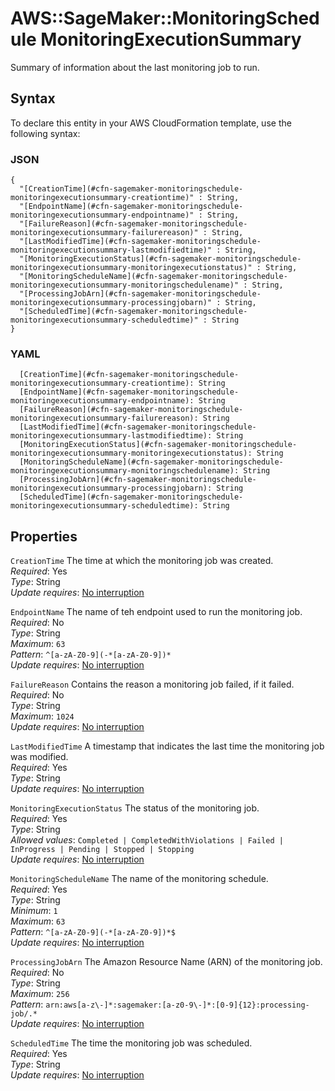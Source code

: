 # AWS::SageMaker::MonitoringSchedule MonitoringExecutionSummary<a name="aws-properties-sagemaker-monitoringschedule-monitoringexecutionsummary"></a>

Summary of information about the last monitoring job to run\.

## Syntax<a name="aws-properties-sagemaker-monitoringschedule-monitoringexecutionsummary-syntax"></a>

To declare this entity in your AWS CloudFormation template, use the following syntax:

### JSON<a name="aws-properties-sagemaker-monitoringschedule-monitoringexecutionsummary-syntax.json"></a>

```
{
  "[CreationTime](#cfn-sagemaker-monitoringschedule-monitoringexecutionsummary-creationtime)" : String,
  "[EndpointName](#cfn-sagemaker-monitoringschedule-monitoringexecutionsummary-endpointname)" : String,
  "[FailureReason](#cfn-sagemaker-monitoringschedule-monitoringexecutionsummary-failurereason)" : String,
  "[LastModifiedTime](#cfn-sagemaker-monitoringschedule-monitoringexecutionsummary-lastmodifiedtime)" : String,
  "[MonitoringExecutionStatus](#cfn-sagemaker-monitoringschedule-monitoringexecutionsummary-monitoringexecutionstatus)" : String,
  "[MonitoringScheduleName](#cfn-sagemaker-monitoringschedule-monitoringexecutionsummary-monitoringschedulename)" : String,
  "[ProcessingJobArn](#cfn-sagemaker-monitoringschedule-monitoringexecutionsummary-processingjobarn)" : String,
  "[ScheduledTime](#cfn-sagemaker-monitoringschedule-monitoringexecutionsummary-scheduledtime)" : String
}
```

### YAML<a name="aws-properties-sagemaker-monitoringschedule-monitoringexecutionsummary-syntax.yaml"></a>

```
  [CreationTime](#cfn-sagemaker-monitoringschedule-monitoringexecutionsummary-creationtime): String
  [EndpointName](#cfn-sagemaker-monitoringschedule-monitoringexecutionsummary-endpointname): String
  [FailureReason](#cfn-sagemaker-monitoringschedule-monitoringexecutionsummary-failurereason): String
  [LastModifiedTime](#cfn-sagemaker-monitoringschedule-monitoringexecutionsummary-lastmodifiedtime): String
  [MonitoringExecutionStatus](#cfn-sagemaker-monitoringschedule-monitoringexecutionsummary-monitoringexecutionstatus): String
  [MonitoringScheduleName](#cfn-sagemaker-monitoringschedule-monitoringexecutionsummary-monitoringschedulename): String
  [ProcessingJobArn](#cfn-sagemaker-monitoringschedule-monitoringexecutionsummary-processingjobarn): String
  [ScheduledTime](#cfn-sagemaker-monitoringschedule-monitoringexecutionsummary-scheduledtime): String
```

## Properties<a name="aws-properties-sagemaker-monitoringschedule-monitoringexecutionsummary-properties"></a>

`CreationTime`  <a name="cfn-sagemaker-monitoringschedule-monitoringexecutionsummary-creationtime"></a>
The time at which the monitoring job was created\.  
*Required*: Yes  
*Type*: String  
*Update requires*: [No interruption](https://docs.aws.amazon.com/AWSCloudFormation/latest/UserGuide/using-cfn-updating-stacks-update-behaviors.html#update-no-interrupt)

`EndpointName`  <a name="cfn-sagemaker-monitoringschedule-monitoringexecutionsummary-endpointname"></a>
The name of teh endpoint used to run the monitoring job\.  
*Required*: No  
*Type*: String  
*Maximum*: `63`  
*Pattern*: `^[a-zA-Z0-9](-*[a-zA-Z0-9])*`  
*Update requires*: [No interruption](https://docs.aws.amazon.com/AWSCloudFormation/latest/UserGuide/using-cfn-updating-stacks-update-behaviors.html#update-no-interrupt)

`FailureReason`  <a name="cfn-sagemaker-monitoringschedule-monitoringexecutionsummary-failurereason"></a>
Contains the reason a monitoring job failed, if it failed\.  
*Required*: No  
*Type*: String  
*Maximum*: `1024`  
*Update requires*: [No interruption](https://docs.aws.amazon.com/AWSCloudFormation/latest/UserGuide/using-cfn-updating-stacks-update-behaviors.html#update-no-interrupt)

`LastModifiedTime`  <a name="cfn-sagemaker-monitoringschedule-monitoringexecutionsummary-lastmodifiedtime"></a>
A timestamp that indicates the last time the monitoring job was modified\.  
*Required*: Yes  
*Type*: String  
*Update requires*: [No interruption](https://docs.aws.amazon.com/AWSCloudFormation/latest/UserGuide/using-cfn-updating-stacks-update-behaviors.html#update-no-interrupt)

`MonitoringExecutionStatus`  <a name="cfn-sagemaker-monitoringschedule-monitoringexecutionsummary-monitoringexecutionstatus"></a>
The status of the monitoring job\.  
*Required*: Yes  
*Type*: String  
*Allowed values*: `Completed | CompletedWithViolations | Failed | InProgress | Pending | Stopped | Stopping`  
*Update requires*: [No interruption](https://docs.aws.amazon.com/AWSCloudFormation/latest/UserGuide/using-cfn-updating-stacks-update-behaviors.html#update-no-interrupt)

`MonitoringScheduleName`  <a name="cfn-sagemaker-monitoringschedule-monitoringexecutionsummary-monitoringschedulename"></a>
The name of the monitoring schedule\.  
*Required*: Yes  
*Type*: String  
*Minimum*: `1`  
*Maximum*: `63`  
*Pattern*: `^[a-zA-Z0-9](-*[a-zA-Z0-9])*$`  
*Update requires*: [No interruption](https://docs.aws.amazon.com/AWSCloudFormation/latest/UserGuide/using-cfn-updating-stacks-update-behaviors.html#update-no-interrupt)

`ProcessingJobArn`  <a name="cfn-sagemaker-monitoringschedule-monitoringexecutionsummary-processingjobarn"></a>
The Amazon Resource Name \(ARN\) of the monitoring job\.  
*Required*: No  
*Type*: String  
*Maximum*: `256`  
*Pattern*: `arn:aws[a-z\-]*:sagemaker:[a-z0-9\-]*:[0-9]{12}:processing-job/.*`  
*Update requires*: [No interruption](https://docs.aws.amazon.com/AWSCloudFormation/latest/UserGuide/using-cfn-updating-stacks-update-behaviors.html#update-no-interrupt)

`ScheduledTime`  <a name="cfn-sagemaker-monitoringschedule-monitoringexecutionsummary-scheduledtime"></a>
The time the monitoring job was scheduled\.  
*Required*: Yes  
*Type*: String  
*Update requires*: [No interruption](https://docs.aws.amazon.com/AWSCloudFormation/latest/UserGuide/using-cfn-updating-stacks-update-behaviors.html#update-no-interrupt)
